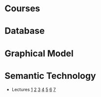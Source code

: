 # Courses

# Database

# Graphical Model

# Semantic Technology

- Lectures [1](y19/stfd/lectures/Lecture01.pdf) [2](y19/stfd/lectures/Lecture02.pdf) [3](y19/stfd/lectures/Lecture03.pdf) [4](y19/stfd/lectures/Lecture04.pdf) [5](y19/stfd/lectures/Lecture05.pdf) [6](y19/stfd/lectures/Lecture06.pdf) [7](y19/stfd/lectures/Lecture07.pdf)


